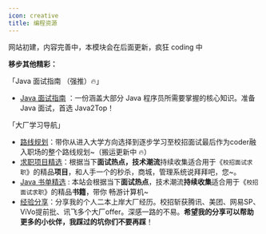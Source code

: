 ```yaml
---
icon: creative
title: 编程资源
---
```


网站初建，内容完善中，本模块会在后面更新，疯狂 coding 中

**移步其他精彩：**

「Java 面试指南 （强推）🔥」

- [Java 面试指南](./guide/README.md) ：一份涵盖大部分 Java 程序员所需要掌握的核心知识。准备 Java 面试，首选 Java2Top！

「大厂学习导航」

- [路线规划](./navigation/3-job.md)：带你从进入大学方向选择到逐步学习至校招面试最后作为coder融入职场的整个路线规划~（搬运更新中 🔥）
- [求职项目精选](././navigation/open-source-projects.md)：根据当下**面试热点，技术潮流**持续收集适合用于《`校招面试求职`》的精品**项目**，和人手一个的秒杀，商城，管理系统说拜拜吧，您~。
- [Java 书单精选](./navigation/books.md) : 本站会根据当下**面试热点**，技术潮流**持续收集**适合用于《`校招面试求职`》的精品**书籍**，带你 畅游计算机~
- [经验分享](./navigation/experience.md)：分享我的个人二本上岸大厂经历。校招斩获腾讯、美团、网易SP、ViVo提前批、讯飞多个大厂offer。深感一路的不易。**希望我的分享可以帮助更多的小伙伴，我踩过的坑你们不要再踩**！
